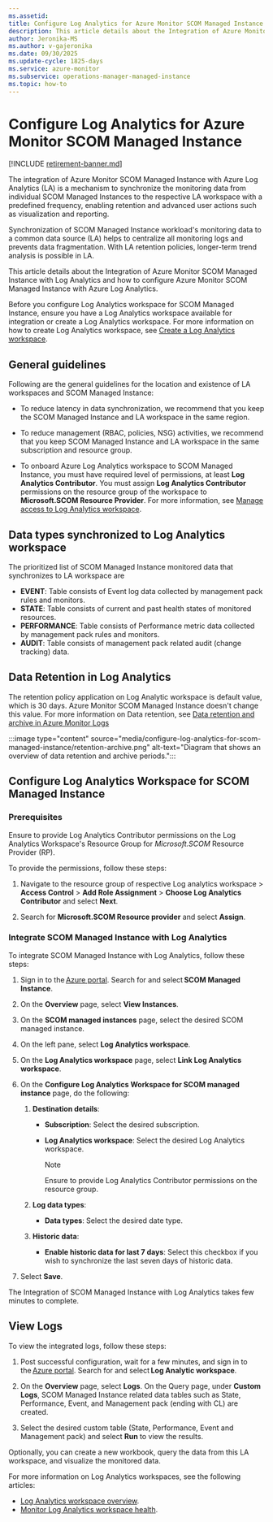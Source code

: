 ```yaml
---
ms.assetid: 
title: Configure Log Analytics for Azure Monitor SCOM Managed Instance
description: This article details about the Integration of Azure Monitor SCOM Managed Instance with Log Analytics and how to configure Azure Monitor SCOM Managed Instance with Azure Log Analytics.
author: Jeronika-MS
ms.author: v-gajeronika
ms.date: 09/30/2025
ms.update-cycle: 1825-days
ms.service: azure-monitor
ms.subservice: operations-manager-managed-instance
ms.topic: how-to
---
```


# Configure Log Analytics for Azure Monitor SCOM Managed Instance

[!INCLUDE [retirement-banner.md](includes/retirement-banner.md)]

The integration of Azure Monitor SCOM Managed Instance with Azure Log Analytics (LA) is a mechanism to synchronize the monitoring data from individual SCOM Managed Instances to the respective LA workspace with a predefined frequency, enabling retention and advanced user actions such as visualization and reporting.

Synchronization of SCOM Managed Instance workload's monitoring data to a common data source (LA) helps to centralize all monitoring logs and prevents data fragmentation. With LA retention policies, longer-term trend analysis is possible in LA.

This article details about the Integration of Azure Monitor SCOM Managed Instance with Log Analytics and how to configure Azure Monitor SCOM Managed Instance with Azure Log Analytics.

Before you configure Log Analytics workspace for SCOM Managed Instance, ensure you have a Log Analytics workspace available for integration or create a Log Analytics workspace. For more information on how to create Log Analytics workspace, see [Create a Log Analytics workspace](/azure/azure-monitor/logs/quick-create-workspace?tabs=azure-portal).

## General guidelines

Following are the general guidelines for the location and existence of LA workspaces and SCOM Managed Instance:

- To reduce latency in data synchronization, we recommend that you keep the SCOM Managed Instance and LA workspace in the same region.

- To reduce management (RBAC, policies, NSG) activities, we recommend that you keep SCOM Managed Instance and LA workspace in the same subscription and resource group.

- To onboard Azure Log Analytics workspace to SCOM Managed Instance, you must have required level of permissions, at least **Log Analytics Contributor**. You must assign **Log Analytics Contributor** permissions on the resource group of the workspace to **Microsoft.SCOM Resource Provider**. For more information, see [Manage access to Log Analytics workspace](/azure/azure-monitor/logs/manage-access?tabs=portal).

## Data types synchronized to Log Analytics workspace

The prioritized list of SCOM Managed Instance monitored data that synchronizes to LA workspace are  

- **EVENT**: Table consists of Event log data collected by management pack rules and monitors.
- **STATE**: Table consists of current and past health states of monitored resources.
- **PERFORMANCE**: Table consists of Performance metric data collected by management pack rules and monitors.
- **AUDIT**: Table consists of management pack related audit (change tracking) data.

## Data Retention in Log Analytics

The retention policy application on Log Analytic workspace is default value, which is 30 days. Azure Monitor SCOM Managed Instance doesn't change this value. For more information on Data retention, see [Data retention and archive in Azure Monitor Logs](/azure/azure-monitor/logs/data-retention-archive?tabs=portal-1%2Cportal-2)

:::image type="content" source="media/configure-log-analytics-for-scom-managed-instance/retention-archive.png" alt-text="Diagram that shows an overview of data retention and archive periods.":::

## Configure Log Analytics Workspace for SCOM Managed Instance

### Prerequisites

Ensure to provide Log Analytics Contributor permissions on the Log Analytics Workspace's Resource Group for *Microsoft.SCOM* Resource Provider (RP).

To provide the permissions, follow these steps:

1. Navigate to the resource group of respective Log analytics workspace > **Access Control** > **Add Role Assignment** > **Choose Log Analytics Contributor** and select **Next**.

2. Search for **Microsoft.SCOM Resource provider** and select **Assign**.

### Integrate SCOM Managed Instance with Log Analytics

To integrate SCOM Managed Instance with Log Analytics, follow these steps:

1. Sign in to the [Azure portal](https://ms.portal.azure.com/#home). Search for and select **SCOM Managed Instance**.

2. On the **Overview** page, select **View Instances**.

3. On the **SCOM managed instances** page, select the desired SCOM managed instance.  

4. On the left pane, select **Log Analytics workspace**.

5. On the **Log Analytics workspace** page, select **Link Log Analytics workspace**.

6. On the **Configure Log Analytics Workspace for SCOM managed instance** page, do the following:

     1. **Destination details**:
         - **Subscription**: Select the desired subscription.
         - **Log Analytics workspace**: Select the desired Log Analytics workspace.

             >[!NOTE]
             >Ensure to provide Log Analytics Contributor permissions on the resource group.  

     2. **Log data types**:
         - **Data types**: Select the desired date type.  

     3. **Historic data**:
         - **Enable historic data for last 7 days**: Select this checkbox if you wish to synchronize the last seven days of historic data.

7. Select **Save**.

The Integration of SCOM Managed Instance with Log Analytics takes few minutes to complete.

## View Logs

To view the integrated logs, follow these steps:

1. Post successful configuration, wait for a few minutes, and sign in to the [Azure portal](https://ms.portal.azure.com/#home). Search for and select **Log Analytic workspace**.

2. On the **Overview** page, select **Logs**.
   On the Query page, under **Custom Logs**, SCOM Managed Instance related data tables such as State, Performance, Event, and Management pack (ending with CL) are created.

3. Select the desired custom table (State, Performance, Event and Management pack) and select **Run** to view the results.

Optionally, you can create a new workbook, query the data from this LA workspace, and visualize the monitored data.

For more information on Log Analytics workspaces, see the following articles:

- [Log Analytics workspace overview](/azure/azure-monitor/logs/log-analytics-workspace-overview).
- [Monitor Log Analytics workspace health](/azure/azure-monitor/logs/log-analytics-workspace-health).
